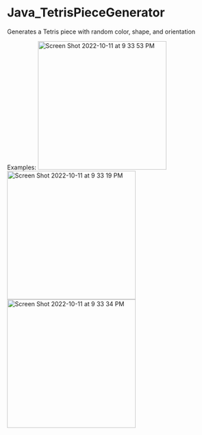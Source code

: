# Java_TetrisPieceGenerator
Generates a Tetris piece with random color, shape, and orientation

Examples:
<img width="300" alt="Screen Shot 2022-10-11 at 9 33 53 PM" src="https://user-images.githubusercontent.com/107063397/195236073-f7b32ae7-e268-4e09-9074-d173c8235a0b.png">
<img width="300" alt="Screen Shot 2022-10-11 at 9 33 19 PM" src="https://user-images.githubusercontent.com/107063397/195236087-f7d590df-cf9d-48c1-9e15-be6448fa9464.png">
<img width="300" alt="Screen Shot 2022-10-11 at 9 33 34 PM" src="https://user-images.githubusercontent.com/107063397/195236093-1fbbd296-e904-4c46-8fa9-62385072d051.png">
